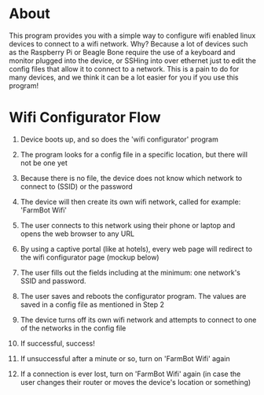 # About
This program provides you with a simple way to configure wifi enabled linux devices to connect to a wifi network. Why? Because a lot of devices such as the Raspberry Pi or Beagle Bone require the use of a keyboard and monitor plugged into the device, or SSHing into over ethernet just to edit the config files that allow it to connect to a network. This is a pain to do for many devices, and we think it can be a lot easier for you if you use this program!

# Wifi Configurator Flow
1) Device boots up, and so does the 'wifi configurator' program

2) The program looks for a config file in a specific location, but there will not be one yet

3) Because there is no file, the device does not know which network to connect to (SSID) or the password

4) The device will then create its own wifi network, called for example: 'FarmBot Wifi'

5) The user connects to this network using their phone or laptop and opens the web browser to any URL

6) By using a captive portal (like at hotels), every web page will redirect to the wifi configurator page (mockup below)

7) The user fills out the fields including at the minimum: one network's SSID and password.

8) The user saves and reboots the configurator program. The values are saved in a config file as mentioned in Step 2

9) The device turns off its own wifi network and attempts to connect to one of the networks in the config file

10) If successful, success!

11) If unsuccessful after a minute or so, turn on 'FarmBot Wifi' again

12) If a connection is ever lost, turn on 'FarmBot Wifi' again (in case the user changes their router or moves the device's location or something)
